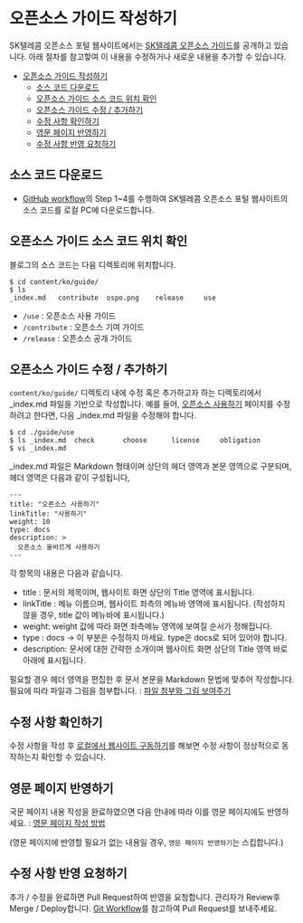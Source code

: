 # 오픈소스 가이드 작성하기

SK텔레콤 오픈소스 포털 웹사이트에서는 [SK텔레콤 오픈소스 가이드](https://sktelecom.github.io/guide/)를 공개하고 있습니다. 아래 절차를 참고핳여 이 내용을 수정하거나 새로운 내용을 추가할 수 있습니다.

- [오픈소스 가이드 작성하기](#오픈소스-가이드-작성하기)
  - [소스 코드 다운로드](#소스-코드-다운로드)
  - [오픈소스 가이드 소스 코드 위치 확인](#오픈소스-가이드-소스-코드-위치-확인)
  - [오픈소스 가이드 수정 / 추가하기](#오픈소스-가이드-수정--추가하기)
  - [수정 사항 확인하기](#수정-사항-확인하기)
  - [영문 페이지 반영하기](#영문-페이지-반영하기)
  - [수정 사항 반영 요청하기](#수정-사항-반영-요청하기)


## 소스 코드 다운로드

* [GitHub workflow](./github-workflow.md)의 Step 1~4를 수행하여 SK텔레콤 오픈소스 포털 웹사이트의 소스 코드를 로컬 PC에 다운로드합니다. 

## 오픈소스 가이드 소스 코드 위치 확인

블로그의 소스 코드는 다음 디렉토리에 위치합니다. 

```
$ cd content/ko/guide/
$ ls
_index.md	contribute	ospo.png	release		use
```

* `/use` : 오픈소스 사용 가이드
* `/contribute` : 오픈소스 기여 가이드
* `/release` : 오픈소스 공개 가이드

## 오픈소스 가이드 수정 / 추가하기

`content/ko/guide/` 디렉토리 내에 수정 혹은 추가하고자 하는 디렉토리에서 _index.md 파일을 기반으로 작성합니다. 예를 들어, [오픈소스 사용하기](https://sktelecom.github.io/guide/use/) 페이지를 수정하려고 한다면, 다음 _index.md 파일을 수정해야 합니다. 

```
$ cd ./guide/use
$ ls _index.md	check		choose		license		obligation
$ vi _index.md

```

_index.md 파일은 Markdown 형태이며 상단의 헤더 영역과 본문 영역으로 구분되며, 헤더 영역은 다음과 같이 구성됩니다,

```
---
title: "오픈소스 사용하기"
linkTitle: "사용하기"
weight: 10
type: docs
description: >
  오픈소스 올바르게 사용하기
---
```

각 항목의 내용은 다음과 같습니다.

* title : 문서의 제목이며, 웹사이트 화면 상단의 Title 영역에 표시됩니다.
* linkTitle : 메뉴 이름으며, 웹사이트 좌측의 메뉴바 영역에 표시됩니다. (작성하지 않을 경우, title 값이 메뉴바에 표시됩니다.)
* weight: weight 값에 따라 화면 좌측메뉴 영역에 보여질 순서가 정해집니다.
* type : docs -> 이 부분은 수정하지 마세요. type은 docs로 되어 있어야 합니다.
* description: 문서에 대한 간략한 소개이며 웹사이트 화면 상단의 Title 영역 바로 아래에 표시됩니다. 

필요할 경우 헤더 영역을 편집한 후 문서 본문을 Markdown 문법에 맞추어 작성합니다. 필요에 따라 파일과 그림을 첨부합니다. : [파일 첨부와 그림 보여주기](./attach-file-image.md)

## 수정 사항 확인하기

수정 사항을 작성 후 [로컬에서 웹사이트 구동하기](./local-website-server.md)를 해보면 수정 사항이 정상적으로 동작하는지 확인할 수 있습니다. 

## 영문 페이지 반영하기

국문 페이지 내용 작성을 완료하였으면 다음 안내에 따라 이를 영문 페이지에도 반영하세요. : [영문 페이지 작성 방법](multi-language.md)

(영문 페이지에 반영할 필요가 없는 내용일 경우, `영문 페이지 반영하기`는 스킵합니다.)

## 수정 사항 반영 요청하기

추가 / 수정을 완료하면 Pull Request하여 반영을 요청합니다. 관리자가 Review후 Merge / Deploy합니다. [Git Workflow](./github-workflow.md)를 참고하여 Pull Request를 보내주세요. 
